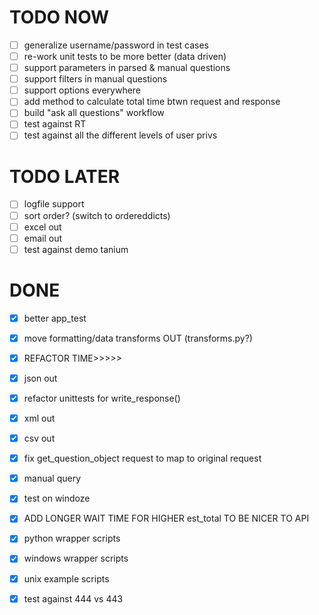 # TODO NOW
 * [ ] generalize username/password in test cases
 * [ ] re-work unit tests to be more better (data driven)
 * [ ] support parameters in parsed & manual questions
 * [ ] support filters in manual questions
 * [ ] support options everywhere
 * [ ] add method to calculate total time btwn request and response
 * [ ] build "ask all questions" workflow
 * [ ] test against RT
 * [ ] test against all the different levels of user privs

# TODO LATER
 * [ ] logfile support
 * [ ] sort order? (switch to ordereddicts)
 * [ ] excel out
 * [ ] email out
 * [ ] test against demo tanium

# DONE
 * [X] better app_test
 * [X] move formatting/data transforms OUT (transforms.py?)
 * [X] REFACTOR TIME>>>>>
 * [X] json out
 * [X] refactor unittests for write_response()
 * [X] xml out
 * [X] csv out
 * [X] fix get_question_object request to map to original request
 * [X] manual query
 * [X] test on windoze
 * [X] ADD LONGER WAIT TIME FOR HIGHER est_total TO BE NICER TO API
 * [X] python wrapper scripts
 * [X] windows wrapper scripts
 * [X] unix example scripts
 * [X] test against 444 vs 443
 
